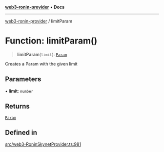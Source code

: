 [**web3-ronin-provider**](../README.md) • **Docs**

***

[web3-ronin-provider](../globals.md) / limitParam

# Function: limitParam()

> **limitParam**(`limit`): [`Param`](../classes/Param.md)

Creates a Param with the given limit

## Parameters

• **limit**: `number`

## Returns

[`Param`](../classes/Param.md)

## Defined in

[src/web3-RoninSkynetProvider.ts:981](https://github.com/chuacw/web3-ronin-provider/blob/4a5337409914c1435eb29cf10385b5e91a5e50ae/src/web3-RoninSkynetProvider.ts#L981)
